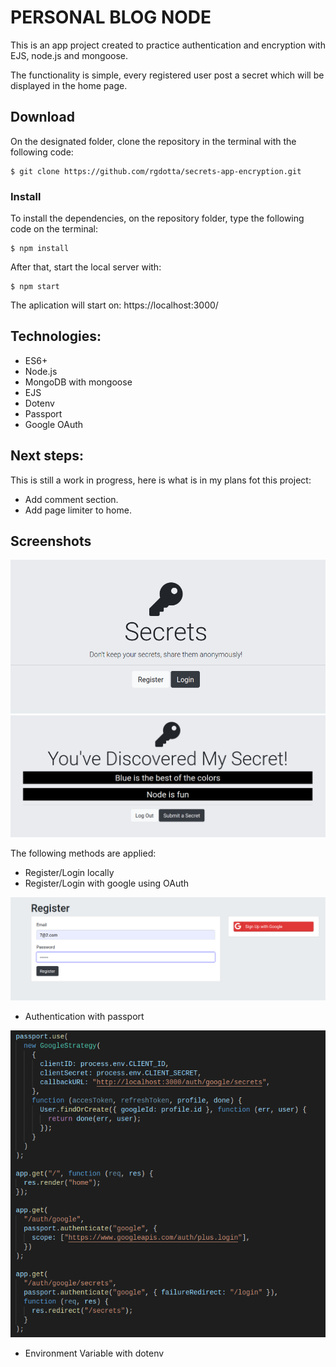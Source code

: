 # PERSONAL BLOG NODE

This is an app project created to practice authentication and encryption with EJS, node.js and mongoose.

The functionality is simple, every registered user post a secret which will be displayed in the home page.

## Download

On the designated folder, clone the repository in the terminal with the following code:

```
$ git clone https://github.com/rgdotta/secrets-app-encryption.git
```

### Install

To install the dependencies, on the repository folder, type the following code on the terminal:

```
$ npm install
```

After that, start the local server with:

```
$ npm start
```

The aplication will start on: https://localhost:3000/

## Technologies:

- ES6+
- Node.js
- MongoDB with mongoose
- EJS
- Dotenv
- Passport
- Google OAuth

## Next steps:

This is still a work in progress, here is what is in my plans fot this project:

- Add comment section.
- Add page limiter to home.

## Screenshots

![](public/images/secret_home.png)
![](public/images/secret_secrets.png)

The following methods are applied:

- Register/Login locally
- Register/Login with google using OAuth

![](public/images/secret_register.png)

- Authentication with passport

![](public/images/secret_encryption.png)

- Environment Variable with dotenv
